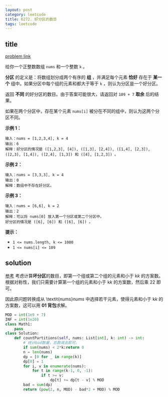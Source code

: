 ```yaml
---
layout: post
category: leetcode
title: 6272. 好分区的数目
tags: leetcode
---
```


## title
[problem link](https://leetcode.cn/problems/number-of-great-partitions/)

给你一个正整数数组 `nums` 和一个整数 `k` 。

**分区** 的定义是：将数组划分成两个有序的 **组** ，并满足每个元素 **恰好** 存在于 **某一个** 组中。如果分区中每个组的元素和都大于等于 `k` ，则认为分区是一个好分区。

返回 **不同** 的好分区的数目。由于答案可能很大，请返回对 `109 + 7` **取余** 后的结果。

如果在两个分区中，存在某个元素 `nums[i]` 被分在不同的组中，则认为这两个分区不同。

 

**示例 1：**

```
输入：nums = [1,2,3,4], k = 4
输出：6
解释：好分区的情况是 ([1,2,3], [4]), ([1,3], [2,4]), ([1,4], [2,3]), ([2,3], [1,4]), ([2,4], [1,3]) 和 ([4], [1,2,3]) 。
```

**示例 2：**

```
输入：nums = [3,3,3], k = 4
输出：0
解释：数组中不存在好分区。
```

**示例 3：**

```
输入：nums = [6,6], k = 2
输出：2
解释：可以将 nums[0] 放入第一个分区或第二个分区中。
好分区的情况是 ([6], [6]) 和 ([6], [6]) 。
```

 

**提示：**

- `1 <= nums.length, k <= 1000`
- `1 <= nums[i] <= 109`

## solution

[参考](https://leetcode.cn/problems/number-of-great-partitions/solution/ni-xiang-si-wei-01-bei-bao-fang-an-shu-p-v47x/) 考虑计算**坏分区**的数目，即第一个组或第二个组的元素和小于 k*k* 的方案数。根据对称性，我们只需要计算第一个组的元素和小于 k*k* 的方案数，然后乘 22 即可。

因此原问题转换成从 \textit{nums}*nums* 中选择若干元素，使得元素和小于 k*k* 的方案数，这可以用 **01 背包**求解。

```python
MOD = int(1e9 + 7)
INF = int(1e20)
class Math1:
    pass
class Solution:
    def countPartitions(self, nums: List[int], k: int) -> int:
        # 统计bad数量，总数减去即可。
        if sum(nums) < 2*k:return 0
        n = len(nums)
        dp = [0 for _ in range(k)]
        dp[0] = 1
        for i, v in enumerate(nums):
            for t in range(k-1, 0, -1):
                if t >= v:
                    dp[t] += dp[t - v] % MOD
        bad = sum(dp)
        return (pow(2, n, MOD) - bad*2 + MOD) % MOD

```

